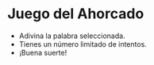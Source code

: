 # Juego del Ahorcado
- Adivina la palabra seleccionada.
- Tienes un número limitado de intentos.
- ¡Buena suerte!
